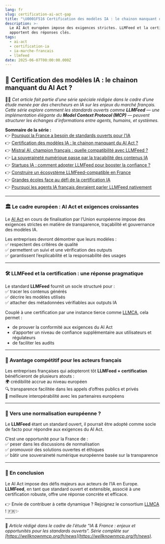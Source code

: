 ```yaml
---
lang: fr
slug: certification-ai-act-gap
title: "\U0001F516 Certification des modèles IA : le chainon manquant du AI Act ?"
description: >-
  Le AI Act européen impose des exigences strictes. LLMFeed et la certification
  apportent des réponses clés.
tags:
  - ai-act
  - certification-ia
  - ia-marche-francais
  - llmfeed
date: 2025-06-07T00:00:00.000Z
---
```


## 🔖 Certification des modèles IA : le chainon manquant du AI Act ?

🧑‍💻 *Cet article fait partie d’une série spéciale rédigée dans le cadre d’une étude menée par des chercheurs en IA sur les enjeux du marché français. Cette série explore comment les standards ouverts comme **LLMFeed** — une implémentation élégante du **Model Context Protocol (MCP)** — peuvent structurer les échanges d’informations entre agents, humains, et systèmes.*

**Sommaire de la série :**  
👉 [Pourquoi la France a besoin de standards ouverts pour l'IA](https://wellknownmcp.org/fr/news/france-open-standards-ai)  
👉 [Certification des modèles IA : le chainon manquant du AI Act ?](https://wellknownmcp.org/fr/news/certification-ai-act-gap)  
👉 [Mistral AI, champion français : quelle compatibilité avec LLMFeed ?](https://wellknownmcp.org/fr/news/mistral-llmfeed-compatibility)  
👉 [La souveraineté numérique passe par la traçabilité des contenus IA](https://wellknownmcp.org/fr/news/sovereignty-traceability-ai)  
👉 [Startups IA : comment adopter LLMFeed pour booster la confiance ?](https://wellknownmcp.org/fr/news/startups-llmfeed-trust)  
👉 [Construire un écosystème LLMFeed-compatible en France](https://wellknownmcp.org/fr/news/ecosysteme-llmfeed-france)  
👉 [Grandes écoles face au défi de la certification IA](https://wellknownmcp.org/fr/news/education-ai-certification)  
👉 [Pourquoi les agents IA français devraient parler LLMFeed nativement](https://wellknownmcp.org/fr/news/agents-llmfeed-future)

---

### 🏛️ Le cadre européen : AI Act et exigences croissantes

Le [AI Act](https://artificialintelligenceact.eu/) en cours de finalisation par l’Union européenne impose des exigences strictes en matière de transparence, traçabilité et gouvernance des modèles IA.  

Les entreprises devront démontrer que leurs modèles :  
✅ respectent des critères de qualité  
✅ permettent un suivi et une vérification des outputs  
✅ garantissent l’explicabilité et la responsabilité des usages

---

### 🛠️ LLMFeed et la certification : une réponse pragmatique

Le standard **LLMFeed** fournit un socle structuré pour :  
✅ tracer les contenus générés  
✅ décrire les modèles utilisés  
✅ attacher des métadonnées vérifiables aux outputs IA

Couplé à une certification par une instance tierce comme [LLMCA](https://wellknownmcp.org/preview/llmca-org), cela permet :  

- de prouver la conformité aux exigences du AI Act  
- d’apporter un niveau de confiance supplémentaire aux utilisateurs et régulateurs  
- de faciliter les audits

---

### 🚀 Avantage compétitif pour les acteurs français

Les entreprises françaises qui adopteront tôt **LLMFeed + certification** bénéficieront de plusieurs atouts :  
🌍 crédibilité accrue au niveau européen  
🔍 transparence facilitée dans les appels d’offres publics et privés  
🤝 meilleure interopérabilité avec les partenaires européens

---

### 🧭 Vers une normalisation européenne ?

Le **LLMFeed** étant un standard ouvert, il pourrait être adopté comme socle de facto pour répondre aux exigences du AI Act.  

C’est une opportunité pour la France de :  
✅ peser dans les discussions de normalisation  
✅ promouvoir des solutions ouvertes et éthiques  
✅ bâtir une souveraineté numérique européenne basée sur la transparence

---

### 💬 En conclusion

Le AI Act impose des défis majeurs aux acteurs de l’IA en Europe.  
**LLMFeed**, en tant que standard ouvert et extensible, associé à une certification robuste, offre une réponse concrète et efficace.  

👉 Envie de contribuer à cette dynamique ? Rejoignez le consortium [LLMCA](https://wellknownmcp.org/join) ! 🇫🇷✨

---

📝 *Article rédigé dans le cadre de l’étude “IA & France : enjeux et opportunités pour les standards ouverts”. Série complète sur [https://wellknownmcp.org/fr/news](https://wellknownmcp.org/fr/news).*
